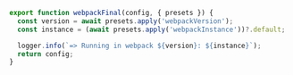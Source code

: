 ```js filename=".storybook/main.js" renderer="common" language="js"
export function webpackFinal(config, { presets }) {
  const version = await presets.apply('webpackVersion');
  const instance = (await presets.apply('webpackInstance'))?.default;

  logger.info(`=> Running in webpack ${version}: ${instance}`);
  return config;
}
```

